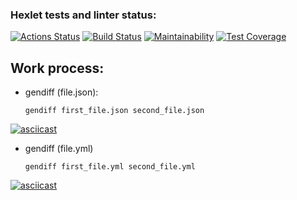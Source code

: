 ### Hexlet tests and linter status:
[![Actions Status](https://github.com/Un1que11/python-project-50/workflows/hexlet-check/badge.svg)](https://github.com/Un1que11/python-project-50/actions)
[![Build Status](https://github.com/Un1que11/python-project-50/actions/workflows/project-check.yml/badge.svg)](https://github.com/Un1que11/python-project-50/actions/workflows/project-check.yml)
[![Maintainability](https://api.codeclimate.com/v1/badges/c6148e823b09f10e7d49/maintainability)](https://codeclimate.com/github/Un1que11/python-project-50/maintainability)
[![Test Coverage](https://api.codeclimate.com/v1/badges/c6148e823b09f10e7d49/test_coverage)](https://codeclimate.com/github/Un1que11/python-project-50/test_coverage)

## Work process:

+ gendiff (file.json):

      gendiff first_file.json second_file.json
[![asciicast](https://asciinema.org/a/ECfGIFIaGenyvY6s8ksXL1lnq.svg)](https://asciinema.org/a/ECfGIFIaGenyvY6s8ksXL1lnq)

+ gendiff (file.yml)

      gendiff first_file.yml second_file.yml
[![asciicast](https://asciinema.org/a/JGSPTyWj8fRAA3RYg9BtDC6ZV.svg)](https://asciinema.org/a/JGSPTyWj8fRAA3RYg9BtDC6ZV)